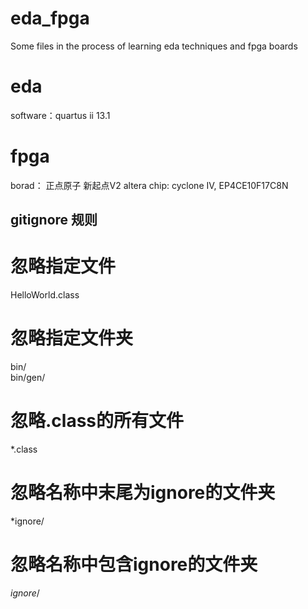# eda_fpga
Some files in the process of learning eda techniques and fpga boards

# eda 
software：quartus ii 13.1

# fpga
borad： 正点原子 新起点V2
altera chip: cyclone IV, EP4CE10F17C8N

## gitignore 规则
# 忽略指定文件
HelloWorld.class  
# 忽略指定文件夹
bin/  
bin/gen/  
# 忽略.class的所有文件
*.class
# 忽略名称中末尾为ignore的文件夹
*ignore/
# 忽略名称中包含ignore的文件夹
*ignore*/